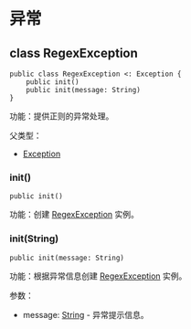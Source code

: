 # 异常

## class RegexException

```cangjie
public class RegexException <: Exception {
    public init()
    public init(message: String)
}
```

功能：提供正则的异常处理。

父类型：

- [Exception](../../core/core_package_api/core_package_exceptions.md#class-exception)

### init()

```cangjie
public init()
```

功能：创建  [RegexException](regex_package_exceptions.md#class-regexexception) 实例。

### init(String)

```cangjie
public init(message: String)
```

功能：根据异常信息创建 [RegexException](regex_package_exceptions.md#class-regexexception) 实例。

参数：

- message: [String](../../core/core_package_api/core_package_structs.md#struct-string) - 异常提示信息。

